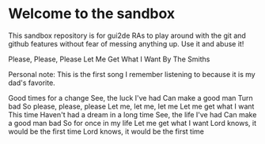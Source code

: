 # Welcome to the sandbox
This sandbox repository is for gui2de RAs to play around with the git and github features without fear of messing anything up. Use it and abuse it!

Please, Please, Please Let Me Get What I Want 
By The Smiths

Personal note: This is the first song I remember listening to because it is my dad's favorite.

Good times for a change
See, the luck I've had
Can make a good man
Turn bad
So please, please, please
Let me, let me, let me
Let me get what I want
This time
Haven't had a dream in a long time
See, the life I've had
Can make a good man bad
So for once in my life
Let me get what I want
Lord knows, it would be the first time
Lord knows, it would be the first time